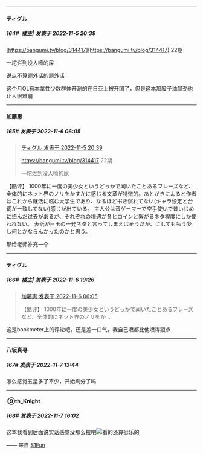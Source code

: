 

*****

####  ティグル  
##### 164#         楼主| 发表于 2022-11-5 20:39

[https://bangumi.tv/blog/314417](https://bangumi.tv/blog/314417) 22期

一坨烂到没人喷的屎

说点不算题外话的题外话

这个月OL有本拿性少数群体开涮的在日亚上被开团了，但是这本那股子油腻劲也让人很难崩



*****

####  加藤惠  
##### 165#       发表于 2022-11-6 06:05

<blockquote><a href="httphttps://bbs.saraba1st.com/2b/forum.php?mod=redirect&amp;goto=findpost&amp;pid=58289526&amp;ptid=2086778" target="_blank">ティグル 发表于 2022-11-5 20:39</a>

https://bangumi.tv/blog/314417 22期

一坨烂到没人喷的屎</blockquote>
【酷评】 1000年に一度の美少女というどっかで闻いたことあるフレーズなど、全体的にネット界のノリをかすかに感じる文章が特徴的。あとがきによると作者はこれから就活に临む大学生であり、なるほど书き惯れてない(キャラ设定と台词が一致してない)感じが出ている。 主人公は音ゲーマーで空手使いで昔いじめに络んだ过去があるが、それぞれの境遇が各ヒロインと繋がるネタ程度にしか使われない。 表纸が目玉の一発ネタと言ってしまえばそうだが、にしてももう少し何とかならんかったのかと思う。

那给老师补充一个



*****

####  ティグル  
##### 166#         楼主| 发表于 2022-11-6 19:26

<blockquote><a href="httphttps://bbs.saraba1st.com/2b/forum.php?mod=redirect&amp;goto=findpost&amp;pid=58293956&amp;ptid=2086778" target="_blank">加藤惠 发表于 2022-11-6 06:05</a>

【酷评】 1000年に一度の美少女というどっかで闻いたことあるフレーズなど、全体的にネット界のノリをか ...</blockquote>
这是bookmeter上的评论吧，还是差一口气，我自己喷都比他喷得狠点



*****

####  八坂真寻  
##### 167#       发表于 2022-11-7 13:44

怎么感觉五星多了不少，开始刷分了吗



*****

####  l⑨th_Knight  
##### 168#       发表于 2022-11-7 16:02

这本我看到后面说实话感觉没那么拉吧<img src="https://static.saraba1st.com/image/smiley/face2017/067.png" referrerpolicy="no-referrer">看的还算挺乐的

—— 来自 [S1Fun](https://s1fun.koalcat.com)

